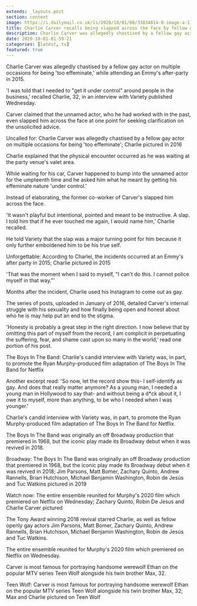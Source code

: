 ```yaml
---
extends: _layouts.post
section: content
image: https://i.dailymail.co.uk/1s/2020/10/01/00/33834814-0-image-a-11_1601507999580.jpg 
title: Charlie Carver recalls being slapped across the face by fellow gay actor for being too effeminate 
description: Charlie Carver was allegedly chastised by a fellow gay actor on multiple occasions for being too effeminate, while attending an Emmys after-party in 2015. 
date: 2020-10-01-01-59-21 
categories: [latest, tv] 
featured: true 
--- 
```

Charlie Carver was allegedly chastised by a fellow gay actor on multiple occasions for being 'too effeminate,' while attending an Emmy's after-party in 2015.

'I was told that I needed to "get it under control" around people in the business,' recalled Charlie, 32, in an interview with Variety published Wednesday.

Carver claimed that the unnamed actor, who he had worked with in the past, even slapped him across the face at one point for seeking clarification on the unsolicited advice.  

Uncalled for: Charlie Carver was allegedly chastised by a fellow gay actor on multiple occasions for being 'too effeminate'; Charlie pictured in 2016

Charlie explained that the physical encounter occurred as he was waiting at the party venue's valet area.

While waiting for his car, Carver happened to bump into the unnamed actor for the umpteenth time and he asked him what he meant by getting his effeminate nature 'under control.' 

Instead of elaborating, the former co-worker of Carver's slapped him across the face.

'It wasn't playful but intentional, pointed and meant to be instructive. A slap. I told him that if he ever touched me again, I would name him,' Charlie recalled. 

He told Variety that the slap was a major turning point for him because it only further emboldened him to be his true self. 

Unforgettable: According to Charlei, the incidents occurred at an Emmy's after party in 2015; Charlie pictured in 2015

'That was the moment when I said to myself, "I can't do this. I cannot police myself in that way."'

Months after the incident, Charlie used his Instagram to come out as gay.

The series of posts, uploaded in January of 2016, detailed Carver's internal struggle with his sexuality and how finally being open and honest about who he is may help put an end to the stigma.  

'Honesty is probably a great step in the right direction. I now believe that by omitting this part of myself from the record, I am complicit in perpetuating the suffering, fear, and shame cast upon so many in the world,' read one portion of his post. 

The Boys In The Band: Charlie's candid interview with Variety was, in part, to promote the Ryan Murphy-produced film adaptation of The Boys In The Band for Netflix

Another excerpt read: 'So now, let the record show this- I self-identify as gay. And does that really matter anymore? As a young man, I needed a young man in Hollywood to say that- and without being a d*ck about it, I owe it to myself, more than anything, to be who I needed when I was younger.'

Charlie's candid interview with Variety was, in part, to promote the Ryan Murphy-produced film adaptation of The Boys In The Band for Netflix.

The Boys In The Band was originally an off Broadway production that premiered in 1968, but the iconic play made its Broadway debut when it was revived in 2018.

Broadway: The Boys In The Band was originally an off Broadway production that premiered in 1968, but the iconic play made its Broadway debut when it was revived in 2018; Jim Parsons, Matt Bomer, Zachary Quinto, Andrew Rannells, Brian Hutchison, Michael Benjamin Washington, Robin de Jesús and Tuc Watkins pictured in 2019

Watch now: The entire ensemble reunited for Murphy's 2020 film which premiered on Netflix on Wednesday; Zachary Quinto, Robin De Jesus and Charlie Carver pictured

The Tony Award winning 2018 revival starred Charlie, as well as fellow openly gay actors Jim Parsons, Matt Bomer, Zachary Quinto, Andrew Rannells, Brian Hutchison, Michael Benjamin Washington, Robin de Jesús and Tuc Watkins.

The entire ensemble reunited for Murphy's 2020 film which premiered on Netflix on Wednesday.

Carver is most famous for portraying handsome werewolf Ethan on the popular MTV series Teen Wolf alongside his twin brother Max, 32.

Teen Wolf: Carver is most famous for portraying handsome werewolf Ethan on the popular MTV series Teen Wolf alongside his twin brother Max, 32; Max and Charlie pictured on Teen Wolf

